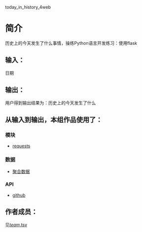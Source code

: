 today_in_history_4web


		
# 简介 
历史上的今天发生了什么事情，操练Python语言开发练习：使用flask


		

## 输入：
日期
## 输出：
用户得到输出结果为：历史上的今天发生了什么
## 从输入到输出，本组作品使用了：
### 模块
* [requests](http://api.juheapi.com/japi/toh?key=4bc027ace0535ecf7e935870a1b9deef&v=1.0&month=11&day=1)

### 数据
* [聚合数据](http://api.juheapi.com/japi/toh?key=4bc027ace0535ecf7e935870a1b9deef&v=1.0&month=11&day=1)
### API
* [github](http://api.juheapi.com/japi/toh?key=4bc027ace0535ecf7e935870a1b9deef&v=1.0&month=11&day=1)

## 作者成员：
见[_team_.tsv](_team_/_team_.tsv)

